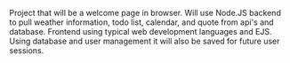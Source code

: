 Project that will be a welcome page in browser. Will use Node.JS backend to pull weather information, todo list, calendar, and quote from api's and database. Frontend using typical web development languages and EJS. Using database and user management it will also be saved for future user sessions.
